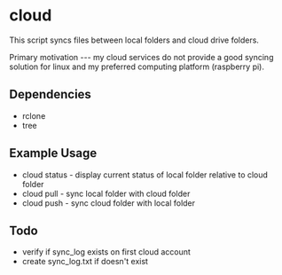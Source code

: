 # cloud

This script syncs files between local folders and cloud drive folders.

Primary motivation --- my cloud services do not provide a good syncing solution for linux and my preferred computing platform (raspberry pi).

## Dependencies
* rclone
* tree

## Example Usage
* cloud status  - display current status of local folder relative to cloud folder
* cloud pull    - sync local folder with cloud folder
* cloud push    - sync cloud folder with local folder

## Todo
* verify if sync_log exists on first cloud account
* create sync_log.txt if doesn't exist 
